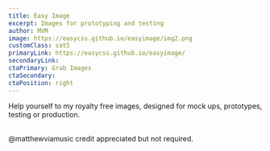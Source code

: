 ```yaml
---
title: Easy Image
excerpt: Images for prototyping and testing
author: MVM
image: https://easycss.github.io/easyimage/img2.png
customClass: sat5
primaryLink: https://easycss.github.io/easyimage/
secondaryLink: 
ctaPrimary: Grab Images
ctaSecondary: 
ctaPosition: right
---
```


Help yourself to my royalty free images, designed for mock ups, prototypes, testing or production.

\
@matthewviamusic credit appreciated but not required.